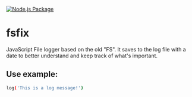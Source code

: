 [![Node.js Package](https://github.com/tacaly/fsz/actions/workflows/npm-publish.yml/badge.svg)](https://github.com/tacaly/fsz/actions/workflows/npm-publish.yml)
# fsfix
JavaScript File logger based on the old "FS". It saves to the log file with a date to better understand and keep track of what's important.

## Use example:
```bash
log('This is a log message!')
```
